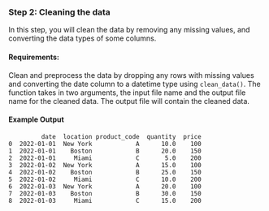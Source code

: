 ### Step 2: Cleaning the data

In this step, you will clean the data by removing any missing values, and converting the data types of some columns.

#### Requirements:

Clean and preprocess the data by dropping any rows with missing values and converting the date column to a datetime type using `clean_data()`. The function takes in two arguments, the input file name and the output file name for the cleaned data. The output file will contain the cleaned data.

#### Example Output

```
         date  location product_code  quantity  price
0  2022-01-01  New York            A      10.0    100
1  2022-01-01    Boston            B      20.0    150
2  2022-01-01     Miami            C       5.0    200
3  2022-01-02  New York            A      15.0    100
4  2022-01-02    Boston            B      25.0    150
5  2022-01-02     Miami            C      10.0    200
6  2022-01-03  New York            A      20.0    100
7  2022-01-03    Boston            B      30.0    150
8  2022-01-03     Miami            C      15.0    200
```
